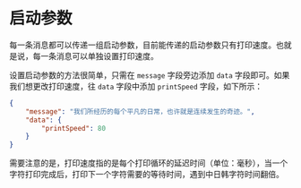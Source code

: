 # 启动参数

每一条消息都可以传递一组启动参数，目前能传递的启动参数只有打印速度。也就是说，每一条消息可以单独设置打印速度。

设置启动参数的方法很简单，只需在 `message` 字段旁边添加 `data` 字段即可。如果我们想更改打印速度，往 `data` 字段中添加 `printSpeed` 字段，如下所示：

``` json linenums="1"
{
    "message": "我们所经历的每个平凡的日常，也许就是连续发生的奇迹。",
    "data": {
        "printSpeed": 80
    }
}
```

需要注意的是，打印速度指的是每个打印循环的延迟时间（单位：毫秒），当一个字符打印完成后，打印下一个字符需要的等待时间，遇到中日韩字符时间翻倍。